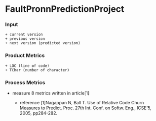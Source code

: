 # FaultPronnPredictionProject

### Input
    + current version
    + previous version
    + next version (predicted version)

### Product Metrics
    + LOC (line of code)
    + TChar (number of character)

### Process Metrics

+ measure 8 metrics written in article[1]

    + reference
    [1]Nagappan N, Ball T. Use of Relative Code Churn Measures to Predict. Proc. 27th Int. Conf. on Softw. Eng., ICSE’5, 2005, pp284-282.
